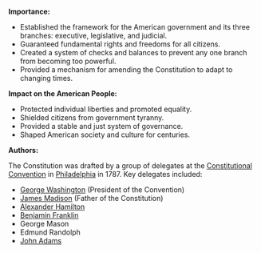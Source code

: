 
**Importance:**

* Established the framework for the American government and its three branches: executive, legislative, and judicial.
* Guaranteed fundamental rights and freedoms for all citizens.
* Created a system of checks and balances to prevent any one branch from becoming too powerful.
* Provided a mechanism for amending the Constitution to adapt to changing times.

**Impact on the American People:**

* Protected individual liberties and promoted equality.
* Shielded citizens from government tyranny.
* Provided a stable and just system of governance.
* Shaped American society and culture for centuries.

**Authors:**

The Constitution was drafted by a group of delegates at the [Constitutional Convention](./../Constitutional-Convention/) in [Philadelphia](./../Philadelphia/) in 1787. Key delegates included:

* [George Washington](./../George-Washington/) (President of the Convention)
* [James Madison](./../James-Madison/) (Father of the Constitution)
* [Alexander Hamilton](./../Alexander-Hamilton/)
* [Benjamin Franklin](./../Benjamin-Franklin/)
* George Mason
* Edmund Randolph
* [John Adams](./../John-Adams/)
